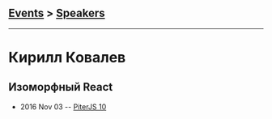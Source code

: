 ## [Events](../README.md) > [Speakers](../speakers.md)
---

# Кирилл Ковалев

## Изоморфный React
- 2016 Nov 03 -- [PiterJS 10](https://www.youtube.com/watch?v=5qUK4DFAe-I)    
